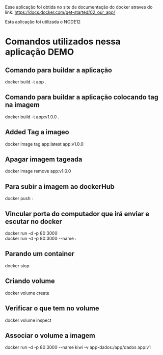 Esse aplicação foi obtida no site de documentação do docker atraves do link: https://docs.docker.com/get-started/02_our_app/

Esta aplicação foi utilizada o NODE12

# Comandos utilizados nessa aplicação DEMO

## Comando para buildar a aplicação
docker build -t app .

## Comando para buildar a aplicação colocando tag na imagem
docker build -t app:v1.0.0 .

## Added Tag a imageo
docker image tag app:latest app:v1.0.0

## Apagar imagem tageada
docker image remove app:v1.0.0    

## Para subir a imagem ao dockerHub
docker push <NOME DO REPOSITORIO>:<TAG VERSION>

## Vincular porta do computador que irá enviar e escutar no docker
docker run -d -p 80:3000   
docker run -d -p 80:3000 --name <NOME DO CONTAINER> <ANOME DA APLICACAO>:<VERSAO>

## Parando um container
docker stop <NOME DO CONTAINER>

## Criando volume
docker volume create <NOME DO VOLUME>

## Verificar o que tem no volume
docker volume inspect <NOME DO VOLUME>

## Associar o volume a imagem
docker run -d -p 80:3000 --name kiwi -v app-dados:/app/dados app:v1
